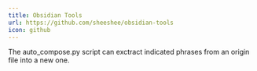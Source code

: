 ```yaml
---
title: Obsidian Tools
url: https://github.com/sheeshee/obsidian-tools
icon: github
---
```

The auto_compose.py script can exctract indicated phrases from an origin file into a new one.
